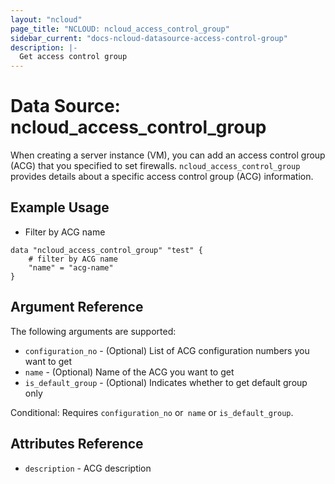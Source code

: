 ```yaml
---
layout: "ncloud"
page_title: "NCLOUD: ncloud_access_control_group"
sidebar_current: "docs-ncloud-datasource-access-control-group"
description: |-
  Get access control group
---
```


# Data Source: ncloud_access_control_group

When creating a server instance (VM), you can add an access control group (ACG) that you specified to set firewalls. `ncloud_access_control_group` provides details about a specific access control group (ACG) information.


## Example Usage

* Filter by ACG name

```hcl
data "ncloud_access_control_group" "test" {
    # filter by ACG name
	"name" = "acg-name"
}
```


## Argument Reference

The following arguments are supported:

* `configuration_no` - (Optional) List of ACG configuration numbers you want to get
* `name` - (Optional) Name of the ACG you want to get
* `is_default_group` - (Optional) Indicates whether to get default group only

Conditional: Requires `configuration_no` or` name` or `is_default_group`.

## Attributes Reference

* `description` - ACG description
